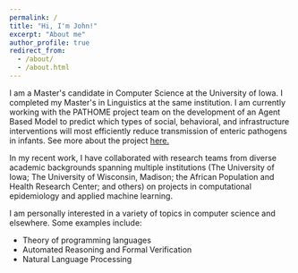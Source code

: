 ```yaml
---
permalink: /
title: "Hi, I'm John!"
excerpt: "About me"
author_profile: true
redirect_from: 
  - /about/
  - /about.html
---
```


I am a Master's candidate in Computer Science at the University of Iowa. I completed my Master's in Linguistics at the same institution. I am currently working with the PATHOME project team on the development of an Agent Based Model to predict which types of social, behavioral, and infrastructure interventions will most efficiently reduce transmission of enteric pathogens in infants. See more about the project [here.](https://sewell.lab.uiowa.edu/pathome)

In my recent work, I have collaborated with research teams from diverse academic backgrounds spanning multiple institutions (The University of Iowa; The University of Wisconsin, Madison; the African Population and Health Research Center; and others) on projects in computational epidemiology and applied machine learning.

I am personally interested in a variety of topics in computer science and elsewhere. Some examples include:
- Theory of programming languages
- Automated Reasoning and Formal Verification
- Natural Language Processing
